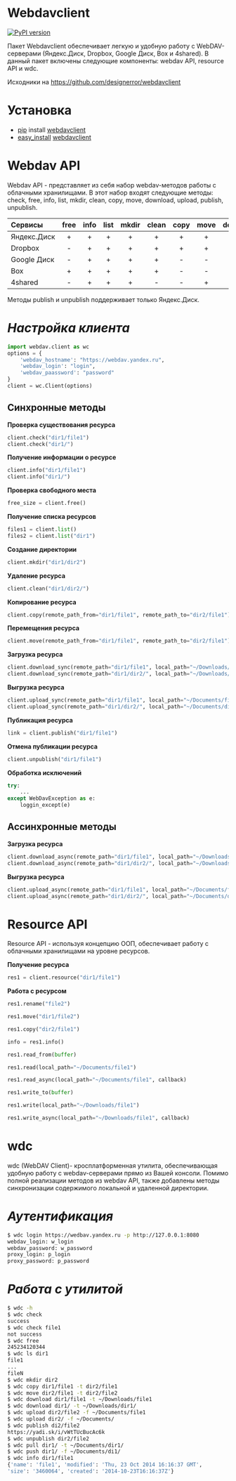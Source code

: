 Webdavclient
===========
[![PyPI version](https://badge.fury.io/py/webdavclient.svg)](http://badge.fury.io/py/webdavclient)

Пакет Webdavclient обеспечивает легкую и удобную работу с WebDAV-серверами (Яндекс.Диск, Dropbox, Google Диск, Box и 4shared).
В данный пакет включены следующие компоненты: webdav API, resource API и wdc.

Исходники на https://github.com/designerror/webdavclient

Установка
===
* [pip](https://pypi.python.org/pypi/pip/) install [webdavclient](https://pypi.python.org/pypi/webdavclient)
* [easy_install](https://pypi.python.org/pypi/setuptools) [webdavclient](https://pypi.python.org/pypi/webdavclient)

Webdav API
===

Webdav API - представляет из себя набор webdav-методов работы с облачными хранилищами. В этот набор входят следующие методы: check, free, info, list, mkdir, clean, copy, move, download, upload, publish, unpublish.

Сервисы      |free|info|list|mkdir|clean|copy|move|download|upload 
:------------|:--:|:--:|:--:|:---:|:---:|:--:|:--:|:------:|:----:
Яндекс.Диск  | \+ | \+ | \+ | \+  | \+  | \+ | \+ |   \+   |  \+   
Dropbox      | \- | \+ | \+ | \+  | \+  | \+ | \+ |   \+   |  \+   
Google Диск  | \- | \+ | \+ | \+  | \+  | \- | \- |   \+   |  \+   
Box          | \+ | \+ | \+ | \+  | \+  | \- | \- |   \+   |  \+   
4shared      | \- | \+ | \+ | \+  | \-  | \- | \+ |   \+   |  \+  

Методы publish и unpublish поддерживает только  Яндекс.Диск.


*Настройка клиента*
=
```python
import webdav.client as wc
options = {
    'webdav_hostname': "https://webdav.yandex.ru",
    'webdav_login': "login",
    'webdav_paassword': "password"
}
client = wc.Client(options)
```

Синхронные методы
-----------------

**Проверка существования ресурса**

```python
client.check("dir1/file1")
client.check("dir1/")
```

**Получение информации о ресурсе**

```python
client.info("dir1/file1")
client.info("dir1/")
```

**Проверка свободного места**

```python
free_size = client.free()
```

**Получение списка ресурсов**

```python
files1 = client.list()
files2 = client.list("dir1")
```

**Создание директории**

```python
client.mkdir("dir1/dir2")
```

**Удаление ресурса**

```python
client.clean("dir1/dir2/")
```

**Копирование ресурса**

```python
client.copy(remote_path_from="dir1/file1", remote_path_to="dir2/file1")
```

**Перемещения ресурса**

```python
client.move(remote_path_from="dir1/file1", remote_path_to="dir2/file1")
```

**Загрузка ресурса**

```python
client.download_sync(remote_path="dir1/file1", local_path="~/Downloads/file1")
client.download_sync(remote_path="dir1/dir2/", local_path="~/Downloads/dir2/")
```

**Выгрузка ресурса**

```python
client.upload_sync(remote_path="dir1/file1", local_path="~/Documents/file1")
client.upload_sync(remote_path="dir1/dir2/", local_path="~/Documents/dir2/")
```

**Публикация ресурса**

```python
link = client.publish("dir1/file1")
```

**Отмена публикации ресурса**

```python
client.unpublish("dir1/file1")
```

**Обработка исключений**

```python
try:
    ...
except WebDavException as e:
    loggin_except(e)
```

Ассинхронные методы
-------------------

**Загрузка ресурса**

```python
client.download_async(remote_path="dir1/file1", local_path="~/Downloads/file1", callback=callback)
client.download_async(remote_path="dir1/dir2/", local_path="~/Downloads/dir2/", callback=callback)
```

**Выгрузка ресурса**

```python
client.upload_async(remote_path="dir1/file1", local_path="~/Documents/file1", callback=callback)
client.upload_async(remote_path="dir1/dir2/", local_path="~/Documents/dir2/", callback=callback)
```

Resource API
===

Resource API - используя концепцию ООП, обеспечивает работу с облачными хранилищами на уровне ресурсов.

**Получение ресурса**

```python
res1 = client.resource("dir1/file1")
```

**Работа с ресурсом**

```python
res1.rename("file2")

res1.move("dir1/file2")

res1.copy("dir2/file1")

info = res1.info()

res1.read_from(buffer)

res1.read(local_path="~/Documents/file1")

res1.read_async(local_path="~/Documents/file1", callback)

res1.write_to(buffer)

res1.write(local_path="~/Downloads/file1")

res1.write_async(local_path="~/Downloads/file1", callback)
```

wdc
===

wdc (WebDAV Client)- кросплатформенная утилита, обеспечивающая удобную работу с webdav-серверами прямо из Вашей консоли. Помимо полной реализации методов из webdav API, также добавлены методы синхронизации содержимого локальной и удаленной директории.

*Аутентификация*
=

```bash
$ wdc login https://wedbav.yandex.ru -p http://127.0.0.1:8080
webdav_login: w_login
webdav_password: w_password
proxy_login: p_login
proxy_password: p_password
```

*Работа с утилитой*
=
```bash
$ wdc -h
$ wdc check
success
$ wdc check file1
not success
$ wdc free
245234120344
$ wdc ls dir1
file1
...
fileN
$ wdc mkdir dir2
$ wdc copy dir1/file1 -t dir2/file1
$ wdc move dir2/file1 -t dir2/file2
$ wdc download dir1/file1 -t ~/Downloads/file1
$ wdc download dir1/ -t ~/Downloads/dir1/
$ wdc upload dir2/file2 -f ~/Documents/file1
$ wdc upload dir2/ -f ~/Documents/
$ wdc publish di2/file2
https://yadi.sk/i/vWtTUcBucAc6k
$ wdc unpublish dir2/file2
$ wdc pull dir1/ -t ~/Documents/dir1/
$ wdc push dir1/ -f ~/Documents/di1/
$ wdc info dir1/file1
{'name': 'file1', 'modified': 'Thu, 23 Oct 2014 16:16:37 GMT',
'size': '3460064', 'created': '2014-10-23T16:16:37Z'}
```
